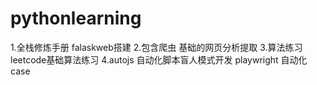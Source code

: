 # pythonlearning
1.全栈修炼手册 falaskweb搭建
2.包含爬虫 基础的网页分析提取
3.算法练习 leetcode基础算法练习
4.autojs 自动化脚本盲人模式开发 playwright 自动化case
